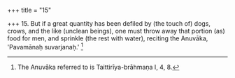 +++
title = "15"

+++
15. But if a great quantity has been defiled by (the touch of) dogs, crows, and the like (unclean beings), one must throw away that portion (as) food for men, and sprinkle (the rest with water), reciting the Anuvāka, 'Pavamānaḥ suvarjanaḥ.' [^7] 


[^7]:  The Anuvāka referred to is Taittirīya-brāhmaṇa I, 4, 8.
